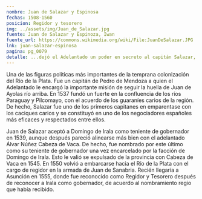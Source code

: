 ```yaml
---
nombre: Juan de Salazar y Espinosa
fechas: 1508-1560
posicion: Regidor y tesorero
img: ../assets/img/Juan_de_Salazar.jpg
fuente: Juan de Salazar y Espinoza, Iwan
fuente_url: https://commons.wikimedia.org/wiki/File:JuanDeSalazar.JPG
lnk: juan-salazar-espinosa
pagina: pg_0079
detalle: ...dejó el Adelantado un poder en secreto al capitán Salazar, para que en su nombre gobernase la provincia...
---
```


<p>Una de las figuras políticas más importantes de la temprana colonización del Río de la Plata. Fue un capitán de Pedro de Mendoza a quien el Adelantado le encargó la importante misión de seguir la huella de Juan de Ayolas río arriba. En 1537 fundó un fuerte en la confluencia de los ríos Paraguay y Pilcomayo, con el acuerdo de los guaraníes carios de la región. De hecho, Salazar fue uno de los primeros capitanes en emparentase con los caciques carios y se constituyó en uno de los negociadores españoles más eficaces y respectados entre ellos.</p>
<p> Juan de Salazar aceptó a Domingo de Irala como teniente de gobernador en 1539, aunque después pareció alinearse más bien con el adelantado Álvar Núñez Cabeza de Vaca. De hecho, fue nombrado por este último como su teniente de gobernador una vez encarcelado por la facción de Domingo de Irala. Esto le valió se expulsado de la provincia con Cabeza de Vaca en 1545. En 1550 volvió a embarcarse hacia el Río de la Plata con el cargo de regidor en la armada de Juan de Sanabria. Recién llegaría a Asunción en 1555, donde fue reconocido como Regidor y Tesorero después de reconocer a Irala como gobernador, de acuerdo al nombramiento regio que había recibido.</p>